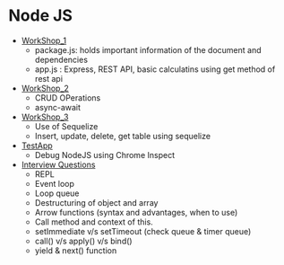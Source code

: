 # Node JS

* [WorkShop_1](./WorkShop_1/)
    - package.js: holds important information of the document and dependencies
    - app.js : Express, REST API, basic calculatins using get method of rest api
* [WorkShop_2](./WorkShop_2/)
    - CRUD OPerations
    - async-await
* [WorkShop_3](./WorkShop_3/)
    - Use of Sequelize
    - Insert, update, delete, get table using sequelize
* [TestApp](./TestApp/)
    - Debug NodeJS using Chrome Inspect
* [Interview Questions](./Interview_Questions/)
    - REPL
    - Event loop
    - Loop queue
    - Destructuring of object and array
    - Arrow functions (syntax and advantages, when to use)
    - Call method and context of this.
    - setImmediate v/s setTimeout (check queue & timer queue)
    - call() v/s apply() v/s bind()
    - yield & next() function 